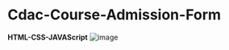 # Cdac-Course-Admission-Form
**HTML-CSS-JAVAScript**
![image](https://github.com/2001204/Cdac-Course-Admission-Form/assets/126748063/4bd29de4-1695-4b1c-a0ff-db14d591943f)
